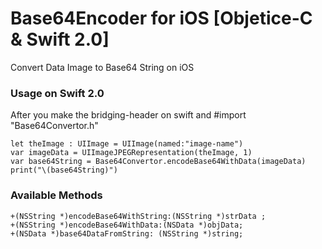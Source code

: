 # Base64Encoder for iOS [Objetice-C & Swift 2.0]
Convert Data Image to Base64 String on iOS

### Usage on Swift 2.0
After you make the bridging-header on swift and #import "Base64Convertor.h"

    let theImage : UIImage = UIImage(named:"image-name")
    var imageData = UIImageJPEGRepresentation(theImage, 1)
    var base64String = Base64Convertor.encodeBase64WithData(imageData)
    print("\(base64String)")

### Available Methods
    +(NSString *)encodeBase64WithString:(NSString *)strData ;
    +(NSString *)encodeBase64WithData:(NSData *)objData;
    +(NSData *)base64DataFromString: (NSString *)string;
